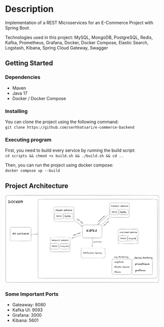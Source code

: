 # Description
Implementation of a REST Microservices for an E-Commerce Project with Spring Boot.  

Technologies used in this project: MySQL, MongoDB, PostgreSQL, Redis, Kafka, Prometheus, Grafana, Docker, Docker Compose, Elastic Search, Logstash, Kibana, Spring Cloud Gateway, Swagger

## Getting Started

### Dependencies
* Maven
* Java 17
* Docker / Docker Compose

### Installing
You can clone the project using the following command:    
`git clone https://github.com/serhhatsari/e-commerce-backend`  

### Executing program
First, you need to build every service by running the build script:  
`cd scripts && chmod +x build.sh && ./build.sh && cd ..`

Then, you can run the project using docker compose:    
`docker compose up --build`

## Project Architecture  
![Project Architecture](docs/architechture.png)

### Some Important Ports  
* Gateaway: 8080
* Kafka UI: 9093
* Grafana: 3000
* Kibana: 5601